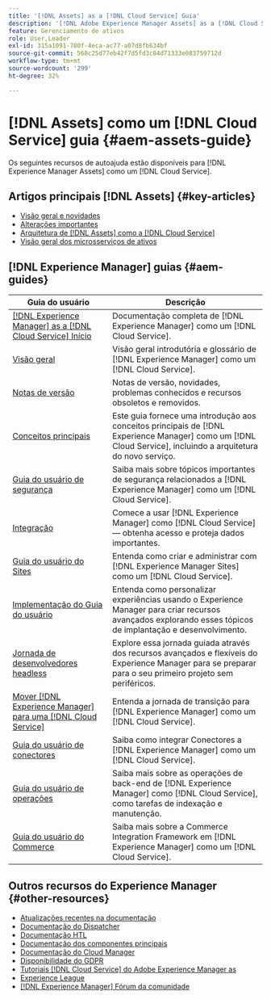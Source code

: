 ```yaml
---
title: '[!DNL Assets] as a [!DNL Cloud Service] Guia'
description: '[!DNL Adobe Experience Manager Assets] as a [!DNL Cloud Service] recursos de autoajuda e links de documentação'
feature: Gerenciamento de ativos
role: User,Leader
exl-id: 315a1091-780f-4eca-ac77-a07d8fb634bf
source-git-commit: 568c25d77eb42f7d5fd3c84d71333e083759712d
workflow-type: tm+mt
source-wordcount: '299'
ht-degree: 32%

---
```


# [!DNL Assets] como um  [!DNL Cloud Service] guia {#aem-assets-guide}

Os seguintes recursos de autoajuda estão disponíveis para [!DNL Experience Manager Assets] como um [!DNL Cloud Service].

## Artigos principais [!DNL Assets] {#key-articles}

* [Visão geral e novidades](overview.md)
* [Alterações importantes](/help/assets/assets-cloud-changes.md)
* [Arquitetura de [!DNL Assets] como a [!DNL Cloud Service]](architecture.md)
* [Visão geral dos microsserviços de ativos](/help/assets/asset-microservices-overview.md)

## [!DNL Experience Manager] guias {#aem-guides}

| Guia do usuário | Descrição |
|---|---|
| [[!DNL Experience Manager] as a [!DNL Cloud Service] Início](/help/landing/home.md) | Documentação completa de [!DNL Experience Manager] como um [!DNL Cloud Service]. |
| [Visão geral](/help/overview/home.md) | Visão geral introdutória e glossário de [!DNL Experience Manager] como um [!DNL Cloud Service]. |
| [Notas de versão](/help/release-notes/home.md) | Notas de versão, novidades, problemas conhecidos e recursos obsoletos e removidos. |
| [Conceitos principais](/help/core-concepts/home.md) | Este guia fornece uma introdução aos conceitos principais de [!DNL Experience Manager] como um [!DNL Cloud Service], incluindo a arquitetura do novo serviço. |
| [Guia do usuário de segurança](/help/security/home.md) | Saiba mais sobre tópicos importantes de segurança relacionados a [!DNL Experience Manager] como um [!DNL Cloud Service]. |
| [Integração](/help/onboarding/home.md) | Comece a usar [!DNL Experience Manager] como [!DNL Cloud Service] — obtenha acesso e proteja dados importantes. |
| [Guia do usuário do Sites](/help/sites-cloud/home.md) | Entenda como criar e administrar com [!DNL Experience Manager Sites] como um [!DNL Cloud Service]. |
| [Implementação do Guia do usuário](/help/implementing/home.md) | Entenda como personalizar experiências usando o Experience Manager para criar recursos avançados explorando esses tópicos de implantação e desenvolvimento. |
| [Jornada de desenvolvedores headless](/help/journey-headless/developer/overview.md) | Explore essa jornada guiada através dos recursos avançados e flexíveis do Experience Manager para se preparar para o seu primeiro projeto sem periféricos. |
| [Mover  [!DNL Experience Manager] para uma [!DNL Cloud Service]](/help/move-to-cloud-service/home.md) | Entenda a jornada de transição para [!DNL Experience Manager] como um [!DNL Cloud Service]. |
| [Guia do usuário de conectores](/help/connectors/home.md) | Saiba como integrar Conectores a [!DNL Experience Manager] como um [!DNL Cloud Service]. |
| [Guia do usuário de operações](/help/operations/home.md) | Saiba mais sobre as operações de back-end de [!DNL Experience Manager] como [!DNL Cloud Service], como tarefas de indexação e manutenção. |
| [Guia do usuário do Commerce](/help/commerce-cloud/home.md) | Saiba mais sobre a Commerce Integration Framework em [!DNL Experience Manager] como um [!DNL Cloud Service]. |

## Outros recursos do Experience Manager {#other-resources}

* [Atualizações recentes na documentação](https://experienceleague.adobe.com/docs/experience-manager-release-information/aem-release-updates/doc-updates/documentation-updates.html#aem-as-a-cloud-service)
* [Documentação do Dispatcher](/help/implementing/dispatcher/overview.md)
* [Documentação HTL](https://experienceleague.adobe.com/docs/experience-manager-htl/using/overview.html?lang=pt-BR)
* [Documentação dos componentes principais](https://experienceleague.adobe.com/docs/experience-manager-core-components/using/introduction.html?lang=pt-BR)
* [Documentação do Cloud Manager](https://experienceleague.adobe.com/docs/experience-manager-cloud-manager/using/introduction-to-cloud-manager.html?lang=pt-BR)
* [Disponibilidade do GDPR](/help/onboarding/data-privacy-and-protection-readiness/aem-readiness.md)
* [Tutoriais  [!DNL Cloud Service] do Adobe Experience Manager as](https://experienceleague.adobe.com/docs/experience-manager-learn/cloud-service/overview.html?lang=pt-BR)
* [Experience League](https://experienceleague.adobe.com/?promoid=K42KVXHD&amp;mv=other#recommended/solutions/experience-manager)
* [[!DNL Experience Manager] Fórum da comunidade](https://experienceleaguecommunities.adobe.com/t5/adobe-experience-manager/ct-p/adobe-experience-manager-community)
